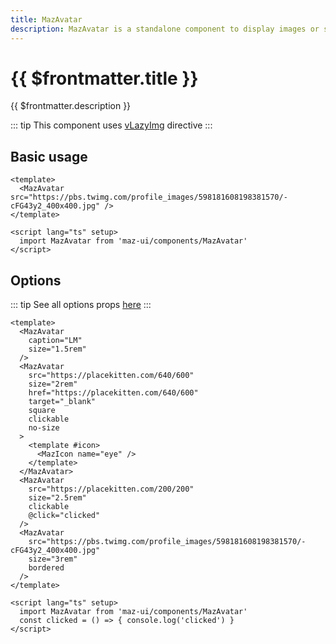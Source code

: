 ```yaml
---
title: MazAvatar
description: MazAvatar is a standalone component to display images or svgs in a wrapper
---
```


# {{ $frontmatter.title }}

{{ $frontmatter.description }}

<!--@include: ./../.vitepress/mixins/getting-started.md-->

::: tip
This component uses [vLazyImg](./../directives/lazy-img.md) directive
:::

## Basic usage

<MazAvatar src="https://pbs.twimg.com/profile_images/598181608198381570/-cFG43y2_400x400.jpg" />

```vue
<template>
  <MazAvatar src="https://pbs.twimg.com/profile_images/598181608198381570/-cFG43y2_400x400.jpg" />
</template>

<script lang="ts" setup>
  import MazAvatar from 'maz-ui/components/MazAvatar'
</script>
```

## Options

::: tip
See all options props [here](#props-events-emitted)
:::

<div class="flex space-between gap-05 items-center flex-wrap">
  <MazAvatar
    caption="LM"
    size="1.5rem"
  />
  <MazAvatar
    src="https://placekitten.com/640/600"
    size="2rem"
    href="https://placekitten.com/640/600"
    target="_blank"
    square
    clickable
  >
    <template #icon>
      <MazIcon name="eye" style="color: white;" size="2rem" />
    </template>
  </MazAvatar>
  <MazAvatar
    src="https://placekitten.com/200/200"
    size="2.5rem"
    clickable
    button-color="danger"
    @click="clicked"
  />
  <MazAvatar
    src="https://pbs.twimg.com/profile_images/598181608198381570/-cFG43y2_400x400.jpg"
    size="3rem"
    bordered
  />
</div>

```vue
<template>
  <MazAvatar
    caption="LM"
    size="1.5rem"
  />
  <MazAvatar
    src="https://placekitten.com/640/600"
    size="2rem"
    href="https://placekitten.com/640/600"
    target="_blank"
    square
    clickable
    no-size
  >
    <template #icon>
      <MazIcon name="eye" />
    </template>
  </MazAvatar>
  <MazAvatar
    src="https://placekitten.com/200/200"
    size="2.5rem"
    clickable
    @click="clicked"
  />
  <MazAvatar
    src="https://pbs.twimg.com/profile_images/598181608198381570/-cFG43y2_400x400.jpg"
    size="3rem"
    bordered
  />
</template>

<script lang="ts" setup>
  import MazAvatar from 'maz-ui/components/MazAvatar'
  const clicked = () => { console.log('clicked') }
</script>
```

<script lang="ts" setup>
  const clicked = () => { console.log('clicked') }
</script>

<!--@include: ./../.vitepress/generated-docs/maz-avatar.doc.md-->